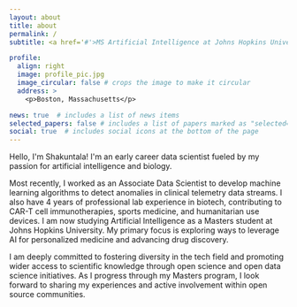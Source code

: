 ```yaml
---
layout: about
title: about
permalink: /
subtitle: <a href='#'>MS Artificial Intelligence at Johns Hopkins University</a>

profile:
  align: right
  image: profile_pic.jpg
  image_circular: false # crops the image to make it circular
  address: >
    <p>Boston, Massachusetts</p>

news: true  # includes a list of news items
selected_papers: false # includes a list of papers marked as "selected={true}"
social: true  # includes social icons at the bottom of the page
---
```


Hello, I'm Shakuntala! I'm an early career data scientist fueled by my passion for artificial intelligence and biology. 

Most recently, I worked as an Associate Data Scientist to develop machine learning algorithms to detect anomalies in clinical telemetry data streams. I also have 4 years of professional lab experience in biotech, contributing to CAR-T cell immunotherapies, sports medicine, and humanitarian use devices. I am now studying Artificial Intelligence as a Masters student at Johns Hopkins University. My primary focus is exploring ways to leverage AI for personalized medicine and advancing drug discovery. 

I am deeply committed to fostering diversity in the tech field and promoting wider access to scientific knowledge through open science and open data science initiatives. As I progress through my Masters program, I look forward to sharing my experiences and active involvement within open source communities. 

<!-- Link to your favorite [subreddit](http://reddit.com). You can put a picture in, too. The code is already in, just name your picture `prof_pic.jpg` and put it in the `img/` folder.

Put your address / P.O. box / other info right below your picture. You can also disable any these elements by editing `profile` property of the YAML header of your `_pages/about.md`. Edit `_bibliography/papers.bib` and Jekyll will render your [publications page](/al-folio/publications/) automatically.

Link to your social media connections, too. This theme is set up to use [Font Awesome icons](http://fortawesome.github.io/Font-Awesome/) and [Academicons](https://jpswalsh.github.io/academicons/), like the ones below. Add your Facebook, Twitter, LinkedIn, Google Scholar, or just disable all of them. -->
